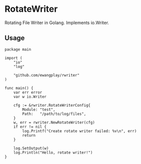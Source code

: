 # RotateWriter

Rotating File Writer in Golang. Implements io.Writer.

## Usage

```
package main

import (
	"io"
	"log"

	"github.com/ewangplay/rwriter"
)

func main() {
	var err error
	var w io.Writer

	cfg := &rwriter.RotateWriterConfig{
		Module: "test",
		Path:   "/path/to/log/files",
	}
	w, err = rwriter.NewRotateWriter(cfg)
	if err != nil {
		log.Printf("Create rotate writer failed: %v\n", err)
		return
	}

	log.SetOutput(w)
	log.Println("Hello, rotate writer!")
}
```